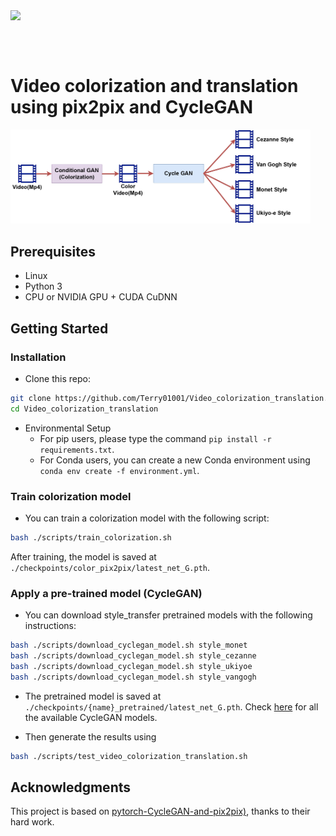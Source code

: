 
<img src='imgs/Chaplin_Barber.gif' align="right" width=1000> 

<br><br><br>

# Video colorization and translation using pix2pix and CycleGAN


<img src='imgs/Overall_Architecture.jpg' width=480>



## Prerequisites
- Linux 
- Python 3
- CPU or NVIDIA GPU + CUDA CuDNN

## Getting Started
### Installation

- Clone this repo:
```bash
git clone https://github.com/Terry01001/Video_colorization_translation.git
cd Video_colorization_translation
```

- Environmental Setup
  - For pip users, please type the command `pip install -r requirements.txt`.
  - For Conda users, you can create a new Conda environment using `conda env create -f environment.yml`.

### Train colorization model
- You can train a colorization model with the following script:
```bash
bash ./scripts/train_colorization.sh
```
After training, the model is saved at `./checkpoints/color_pix2pix/latest_net_G.pth`.


### Apply a pre-trained model (CycleGAN)
- You can download style_transfer pretrained models with the following instructions:
```bash
bash ./scripts/download_cyclegan_model.sh style_monet
bash ./scripts/download_cyclegan_model.sh style_cezanne
bash ./scripts/download_cyclegan_model.sh style_ukiyoe
bash ./scripts/download_cyclegan_model.sh style_vangogh
```
- The pretrained model is saved at `./checkpoints/{name}_pretrained/latest_net_G.pth`. Check [here](https://github.com/junyanz/pytorch-CycleGAN-and-pix2pix/blob/master/scripts/download_cyclegan_model.sh#L3) for all the available CycleGAN models.


- Then generate the results using
```bash
bash ./scripts/test_video_colorization_translation.sh
```

## Acknowledgments
This project is based on [pytorch-CycleGAN-and-pix2pix)](https://github.com/junyanz/pytorch-CycleGAN-and-pix2pix), thanks to their hard work.

